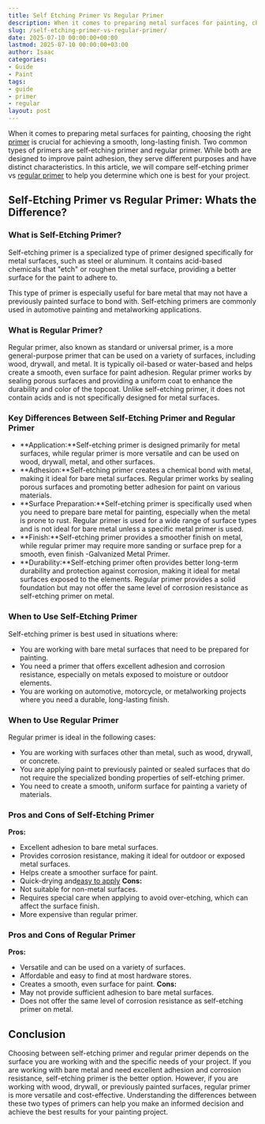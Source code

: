 ```yaml
---
title: Self Etching Primer Vs Regular Primer
description: When it comes to preparing metal surfaces for painting, choosing the right primer is crucial for achieving a smooth, long-lasting finish.
slug: /self-etching-primer-vs-regular-primer/
date: 2025-07-10 00:00:00+00:00
lastmod: 2025-07-10 00:00:00+03:00
author: Isaac
categories:
- Guide
- Paint
tags:
- guide
- primer
- regular
layout: post
---
```

When it comes to preparing metal surfaces for painting, choosing the right [primer](https://pestpolicy.com/best-bonding-primer-for-kitchen-cabinets/) is crucial for achieving a smooth, long-lasting finish. Two common types of primers are self-etching primer and regular primer.
While both are designed to improve paint adhesion, they serve different purposes and have distinct characteristics. In this article, we will compare self-etching primer vs
[regular primer](https://pestpolicy.com/best-primer-for-oak-cabinets/)
to help you determine which one is best for your project.
## Self-Etching Primer vs Regular Primer: Whats the Difference?
### What is Self-Etching Primer?
Self-etching primer is a specialized type of primer designed specifically for metal surfaces, such as steel or aluminum. It contains acid-based chemicals that "etch" or roughen the metal surface, providing a better surface for the paint to adhere to.

This type of primer is especially useful for bare metal that may not have a previously painted surface to bond with. Self-etching primers are commonly used in automotive painting and metalworking applications.
### What is Regular Primer?
Regular primer, also known as standard or universal primer, is a more general-purpose primer that can be used on a variety of surfaces, including wood, drywall, and metal. It is typically oil-based or water-based and helps create a smooth, even surface for paint adhesion.
Regular primer works by sealing porous surfaces and providing a uniform coat to enhance the durability and color of the topcoat. Unlike self-etching primer, it does not contain acids and is not specifically designed for metal surfaces.
### Key Differences Between Self-Etching Primer and Regular Primer
- **Application:**Self-etching primer is designed primarily for metal surfaces, while regular primer is more versatile and can be used on wood, drywall, metal, and other surfaces.
- **Adhesion:**Self-etching primer creates a chemical bond with metal, making it ideal for bare metal surfaces. Regular primer works by sealing porous surfaces and promoting better adhesion for paint on various materials.
- **Surface Preparation:**Self-etching primer is specifically used when you need to prepare bare metal for painting, especially when the metal is prone to rust. Regular primer is used for a wide range of surface types and is not ideal for bare metal unless a specific metal primer is used.
- **Finish:**Self-etching primer provides a smoother finish on metal, while regular primer may require more sanding or surface prep for a smooth, even finish -Galvanized Metal Primer.
- **Durability:**Self-etching primer often provides better long-term durability and protection against corrosion, making it ideal for metal surfaces exposed to the elements. Regular primer provides a solid foundation but may not offer the same level of corrosion resistance as self-etching primer on metal.
### When to Use Self-Etching Primer
Self-etching primer is best used in situations where:
- You are working with bare metal surfaces that need to be prepared for painting.
- You need a primer that offers excellent adhesion and corrosion resistance, especially on metals exposed to moisture or outdoor elements.
- You are working on automotive, motorcycle, or metalworking projects where you need a durable, long-lasting finish.
### When to Use Regular Primer
Regular primer is ideal in the following cases:
- You are working with surfaces other than metal, such as wood, drywall, or concrete.
- You are applying paint to previously painted or sealed surfaces that do not require the specialized bonding properties of self-etching primer.
- You need to create a smooth, uniform surface for painting a variety of materials.
### Pros and Cons of Self-Etching Primer
**Pros:**
- Excellent adhesion to bare metal surfaces.
- Provides corrosion resistance, making it ideal for outdoor or exposed metal surfaces.
- Helps create a smoother surface for paint.
- Quick-drying and[easy to apply](https://pestpolicy.com/should-i-use-water-based-or-silicone-based-primer-in-painting/)
**Cons:**
- Not suitable for non-metal surfaces.
- Requires special care when applying to avoid over-etching, which can affect the surface finish.
- More expensive than regular primer.
### Pros and Cons of Regular Primer
**Pros:**
- Versatile and can be used on a variety of surfaces.
- Affordable and easy to find at most hardware stores.
- Creates a smooth, even surface for paint.
**Cons:**
- May not provide sufficient adhesion to bare metal surfaces.
- Does not offer the same level of corrosion resistance as self-etching primer on metal.
## Conclusion
Choosing between self-etching primer and regular primer depends on the surface you are working with and the specific needs of your project. If you are working with bare metal and need excellent adhesion and corrosion resistance, self-etching primer is the better option.
However, if you are working with wood, drywall, or previously painted surfaces, regular primer is more versatile and cost-effective. Understanding the differences between these two types of primers can help you make an informed decision and achieve the best results for your painting project.